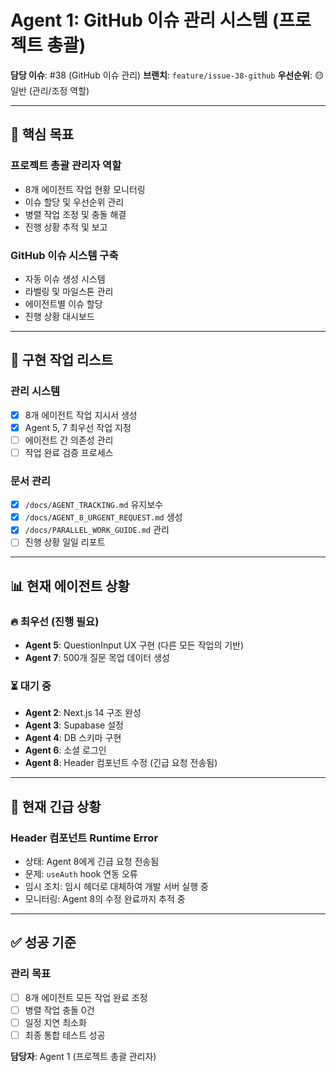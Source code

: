 # Agent 1: GitHub 이슈 관리 시스템 (프로젝트 총괄)

**담당 이슈**: #38 (GitHub 이슈 관리)
**브랜치**: `feature/issue-38-github`
**우선순위**: 🟡 일반 (관리/조정 역할)

---

## 🎯 **핵심 목표**

### **프로젝트 총괄 관리자 역할**
- 8개 에이전트 작업 현황 모니터링
- 이슈 할당 및 우선순위 관리
- 병렬 작업 조정 및 충돌 해결
- 진행 상황 추적 및 보고

### **GitHub 이슈 시스템 구축**
- 자동 이슈 생성 시스템
- 라벨링 및 마일스톤 관리
- 에이전트별 이슈 할당
- 진행 상황 대시보드

---

## 🔧 **구현 작업 리스트**

### **관리 시스템**
- [x] 8개 에이전트 작업 지시서 생성
- [x] Agent 5, 7 최우선 작업 지정
- [ ] 에이전트 간 의존성 관리
- [ ] 작업 완료 검증 프로세스

### **문서 관리**
- [x] `/docs/AGENT_TRACKING.md` 유지보수
- [x] `/docs/AGENT_8_URGENT_REQUEST.md` 생성
- [x] `/docs/PARALLEL_WORK_GUIDE.md` 관리
- [ ] 진행 상황 일일 리포트

---

## 📊 **현재 에이전트 상황**

### **🔥 최우선 (진행 필요)**
- **Agent 5**: QuestionInput UX 구현 (다른 모든 작업의 기반)
- **Agent 7**: 500개 질문 목업 데이터 생성

### **⏳ 대기 중**
- **Agent 2**: Next.js 14 구조 완성
- **Agent 3**: Supabase 설정
- **Agent 4**: DB 스키마 구현
- **Agent 6**: 소셜 로그인
- **Agent 8**: Header 컴포넌트 수정 (긴급 요청 전송됨)

---

## 🚨 **현재 긴급 상황**

### **Header 컴포넌트 Runtime Error**
- 상태: Agent 8에게 긴급 요청 전송됨
- 문제: `useAuth` hook 연동 오류
- 임시 조치: 임시 헤더로 대체하여 개발 서버 실행 중
- 모니터링: Agent 8의 수정 완료까지 추적 중

---

## ✅ **성공 기준**

### **관리 목표**
- [ ] 8개 에이전트 모든 작업 완료 조정
- [ ] 병렬 작업 충돌 0건
- [ ] 일정 지연 최소화
- [ ] 최종 통합 테스트 성공

**담당자**: Agent 1 (프로젝트 총괄 관리자)